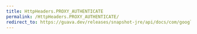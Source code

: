 ```yaml
---
title: HttpHeaders.PROXY_AUTHENTICATE
permalink: /HttpHeaders.PROXY_AUTHENTICATE/
redirect_to: https://guava.dev/releases/snapshot-jre/api/docs/com/google/common/net/HttpHeaders.html#PROXY_AUTHENTICATE
---
```


